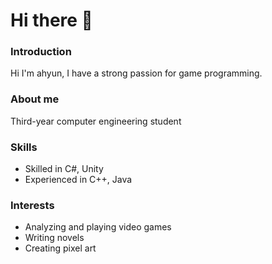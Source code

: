 # Hi there 👋

### Introduction
Hi I'm ahyun, I have a strong passion for game programming.

### About me
Third-year computer engineering student

### Skills
- Skilled in C#, Unity
- Experienced in C++, Java

### Interests
- Analyzing and playing video games
- Writing novels
- Creating pixel art


<!--
**ahinc218/ahinc218** is a ✨ _special_ ✨ repository because its `README.md` (this file) appears on your GitHub profile.

Here are some ideas to get you started:

- 🔭 I’m currently working on ...
- 🌱 I’m currently learning ...
- 👯 I’m looking to collaborate on ...
- 🤔 I’m looking for help with ...
- 💬 Ask me about ...
- 📫 How to reach me: ...
- 😄 Pronouns: ...
- ⚡ Fun fact: ...
-->
